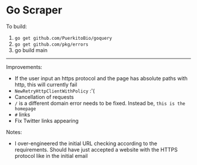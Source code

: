 # Go Scraper

To build:

1. `go get github.com/PuerkitoBio/goquery`
2. `go get github.com/pkg/errors`
3. go build main

---

Improvements:

* If the user input an https protocol and the page has absolute paths with http, this will currently fail
* `NewRetryHttpClientWithPolicy` :'(
* Cancellation of requests
* `/` is a different domain error needs to be fixed. Instead be, `this is the homepage`
* `#` links
* Fix Twitter links appearing

Notes:

* I over-engineered the initial URL checking according to the requirements. Should have just accepted a website with the
HTTPS protocol like in the initial email